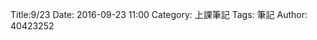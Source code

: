 Title:9/23
Date: 2016-09-23 11:00
Category: 上課筆記
Tags: 筆記
Author: 40423252



<!-- PELICAN_END_SUMMARY -->

